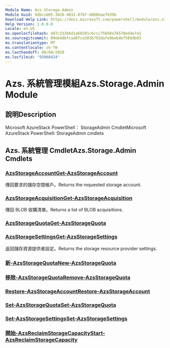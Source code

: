 ```yaml
---
Module Name: Azs.Storage.Admin
Module Guid: 9dbccb05-3016-4031-87bf-dd66baef639b
Download Help Link: https://docs.microsoft.com/powershell/module/azs.storage.admin
Help Version: 1.0.0.0
Locale: en-US
ms.openlocfilehash: dd7c333b6d1a68291c6ccc75650a76570ed4e7a1
ms.sourcegitcommit: 09eb4dbfcad6fce303b793dafe9bebdef589db03
ms.translationtype: MT
ms.contentlocale: zh-TW
ms.lasthandoff: 08/08/2020
ms.locfileid: "93968424"
---
```

# <span data-ttu-id="c3e57-101">Azs. 系統管理模組</span><span class="sxs-lookup"><span data-stu-id="c3e57-101">Azs.Storage.Admin Module</span></span>
## <span data-ttu-id="c3e57-102">說明</span><span class="sxs-lookup"><span data-stu-id="c3e57-102">Description</span></span>
<span data-ttu-id="c3e57-103">Microsoft AzureStack PowerShell： StorageAdmin Cmdlet</span><span class="sxs-lookup"><span data-stu-id="c3e57-103">Microsoft AzureStack PowerShell: StorageAdmin cmdlets</span></span>

## <span data-ttu-id="c3e57-104">Azs. 系統管理 Cmdlet</span><span class="sxs-lookup"><span data-stu-id="c3e57-104">Azs.Storage.Admin Cmdlets</span></span>
### [<span data-ttu-id="c3e57-105">AzsStorageAccount</span><span class="sxs-lookup"><span data-stu-id="c3e57-105">Get-AzsStorageAccount</span></span>](Get-AzsStorageAccount.md)
<span data-ttu-id="c3e57-106">傳回要求的儲存空間帳戶。</span><span class="sxs-lookup"><span data-stu-id="c3e57-106">Returns the requested storage account.</span></span>

### [<span data-ttu-id="c3e57-107">AzsStorageAcquisition</span><span class="sxs-lookup"><span data-stu-id="c3e57-107">Get-AzsStorageAcquisition</span></span>](Get-AzsStorageAcquisition.md)
<span data-ttu-id="c3e57-108">傳回 BLOB 收購清單。</span><span class="sxs-lookup"><span data-stu-id="c3e57-108">Returns a list of BLOB acquisitions.</span></span>

### [<span data-ttu-id="c3e57-109">AzsStorageQuota</span><span class="sxs-lookup"><span data-stu-id="c3e57-109">Get-AzsStorageQuota</span></span>](Get-AzsStorageQuota.md)


### [<span data-ttu-id="c3e57-110">AzsStorageSettings</span><span class="sxs-lookup"><span data-stu-id="c3e57-110">Get-AzsStorageSettings</span></span>](Get-AzsStorageSettings.md)
<span data-ttu-id="c3e57-111">返回儲存資源提供者設定。</span><span class="sxs-lookup"><span data-stu-id="c3e57-111">Returns the storage resource provider settings.</span></span>

### [<span data-ttu-id="c3e57-112">新-AzsStorageQuota</span><span class="sxs-lookup"><span data-stu-id="c3e57-112">New-AzsStorageQuota</span></span>](New-AzsStorageQuota.md)


### [<span data-ttu-id="c3e57-113">移除-AzsStorageQuota</span><span class="sxs-lookup"><span data-stu-id="c3e57-113">Remove-AzsStorageQuota</span></span>](Remove-AzsStorageQuota.md)


### [<span data-ttu-id="c3e57-114">Restore-AzsStorageAccount</span><span class="sxs-lookup"><span data-stu-id="c3e57-114">Restore-AzsStorageAccount</span></span>](Restore-AzsStorageAccount.md)


### [<span data-ttu-id="c3e57-115">Set-AzsStorageQuota</span><span class="sxs-lookup"><span data-stu-id="c3e57-115">Set-AzsStorageQuota</span></span>](Set-AzsStorageQuota.md)


### [<span data-ttu-id="c3e57-116">Set-AzsStorageSettings</span><span class="sxs-lookup"><span data-stu-id="c3e57-116">Set-AzsStorageSettings</span></span>](Set-AzsStorageSettings.md)


### [<span data-ttu-id="c3e57-117">開始-AzsReclaimStorageCapacity</span><span class="sxs-lookup"><span data-stu-id="c3e57-117">Start-AzsReclaimStorageCapacity</span></span>](Start-AzsReclaimStorageCapacity.md)



